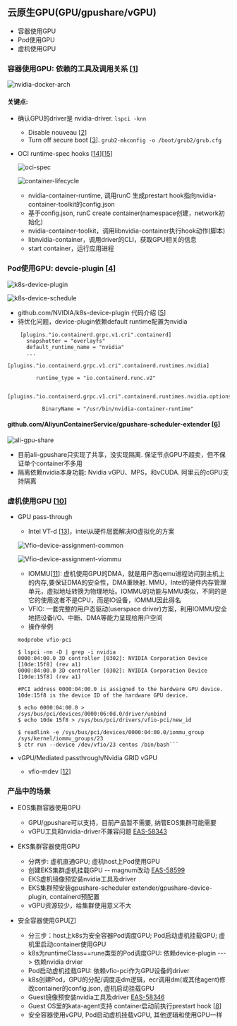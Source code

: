 ## 云原生GPU(GPU/gpushare/vGPU)

- 容器使用GPU
- Pod使用GPU
- 虚机使用GPU


### 容器使用GPU: 依赖的工具及调用关系 [[1]]

![nvidia-docker-arch](pics/nvidia-docker-arch.png) 

#### 关键点:

- 确认GPU的driver是 nvidia-driver.  ```lspci -knn```
  * Disable nouveau [[2]]
  * Turn off secure boot [[3]].  ```grub2-mkconfig -o /boot/grub2/grub.cfg``` 


- OCI runtime-spec hooks [[14]][[15]]

  ![oci-spec](pics/oci-spec.png)
  
  ![container-lifecycle](pics/container-lifecycle.png)
   
  * nvidia-container-runtime, 调用runC 生成prestart hook指向nvidia-container-toolkit的config.json
  * 基于config.json, runC create container(namespace创建，network初始化) 
  * nvidia-container-toolkit，调用libnvidia-container执行hook动作(脚本)
  * libnvidia-container，调用driver的CLI，获取GPU相关的信息
  * start container，运行应用进程


### Pod使用GPU: devcie-plugin [[4]]

![k8s-device-plugin](pics/k8s-device-plugin.jpg) 

![k8s-device-schedule](pics/k8s-device-schedule.jpg) 

- github.com/NVIDIA/k8s-device-plugin 代码介绍 [[5]]
- 待优化问题，device-plugin依赖default runtime配置为nvidia
```$xslt
    [plugins."io.containerd.grpc.v1.cri".containerd]
      snapshotter = "overlayfs"
      default_runtime_name = "nvidia"
      ...
        [plugins."io.containerd.grpc.v1.cri".containerd.runtimes.nvidia]

         runtime_type = "io.containerd.runc.v2"

         [plugins."io.containerd.grpc.v1.cri".containerd.runtimes.nvidia.options]

           BinaryName = "/usr/bin/nvidia-container-runtime"
```


#### github.com/AliyunContainerService/gpushare-scheduler-extender [[6]]

![ali-gpu-share](pics/ali-gpu-share.jpg) 

- 目前ali-gpushare只实现了共享，没实现隔离. 保证节点GPU不超卖，但不保证单个container不多用
- 隔离依赖nvidia本身功能: Nvidia vGPU、MPS，和vCUDA. 阿里云的cGPU支持隔离


### 虚机使用GPU [[10]]

- GPU pass-through
  * Intel VT-d [[13]]，intel从硬件层面解决IO虚拟化的方案
  
  ![Vfio-device-assignment-common](pics/Vfio-device-assignment-common.png)
  
  ![Vfio-device-assignment-viommu](pics/Vfio-device-assignment-viommu.png) 
  
  * IOMMU[[11]]: 虚机使用GPU的DMA，就是用户态qemu进程访问到主机上的内存,要保证DMA的安全性，DMA重映射.
    MMU，Intel的硬件内存管理单元，虚拟地址转换为物理地址。IOMMU的功能与MMU类似，不同的是它的使用这者不是CPU，而是IO设备，IOMMU因此得名
  * VFIO: 一套完整的用户态驱动(userspace driver)方案，利用IOMMU安全地把设备I/O、中断、DMA等能力呈现给用户空间
  * 操作举例
  ```$xslt
  modprobe vfio-pci
  
  $ lspci -nn -D | grep -i nvidia
  0000:04:00.0 3D controller [0302]: NVIDIA Corporation Device [10de:15f8] (rev a1)
  0000:84:00.0 3D controller [0302]: NVIDIA Corporation Device [10de:15f8] (rev a1)
  
  #PCI address 0000:04:00.0 is assigned to the hardware GPU device. 10de:15f8 is the device ID of the hardware GPU device.

  $ echo 0000:04:00.0 > /sys/bus/pci/devices/0000:06:0d.0/driver/unbind
  $ echo 10de 15f8 > /sys/bus/pci/drivers/vfio-pci/new_id
  
  $ readlink -e /sys/bus/pci/devices/0000:04:00.0/iommu_group
  /sys/kernel/iommu_groups/23
  $ ctr run --device /dev/vfio/23 centos /bin/bash```
  ```
  
- vGPU/Mediated passthrough/Nvidia GRID vGPU
  * vfio-mdev [[12]]


### 产品中的场景

- EOS集群容器使用GPU
  * GPU/gpushare可以支持，目前产品暂不需要, 纳管EOS集群可能需要
  * vGPU工具和nvidia-driver不兼容问题 [EAS-58343](https://easystack.atlassian.net/browse/EAS-58343)


- EKS集群容器使用GPU
  * 分两步: 虚机直通GPU; 虚机host上Pod使用GPU
  * 创建EKS集群虚机挂载GPU -- magnum改动 [EAS-58599](https://easystack.atlassian.net/browse/EAS-58599)
  * EKS虚机镜像预安装nvidia工具及driver
  * EKS集群预安装gpushare-scheduler extender/gpushare-device-plugin, containerd预配置
  * vGPU资源较少，给集群使用意义不大


- 安全容器使用GPU[[7]]
  * 分三步：host上k8s为安全容器Pod调度GPU; Pod启动虚机挂载GPU; 虚机里启动container使用GPU
  * k8s为runtimeClass==rune类型的Pod调度GPU: 依赖device-plugin ---> 依赖nvidia drvier
  * Pod启动虚机挂载GPU: 依赖vfio-pci作为GPU设备的driver
  * k8s创建Pod，GPU的分配/调度走dm逻辑，ecr调用dm(或其他agent)修改container的config.json, 虚机启动挂载GPU
  * Guest镜像预安装nvidia工具及driver [EAS-58346](https://easystack.atlassian.net/browse/EAS-58346)
  * Guest OS里的kata-agent支持 container启动前执行prestart hook [[8]]
  * 安全容器使用vGPU, Pod启动虚机挂载vGPU, 其他逻辑和使用GPU一样



[1]: https://docs.nvidia.com/datacenter/cloud-native/container-toolkit/arch-overview.html
[2]: https://docs.nvidia.com/cuda/cuda-installation-guide-linux/index.html#runfile-nouveau
[3]: https://forums.fedoraforum.org/showthread.php?317947-NVIDIA-driver-fails-to
[4]: https://www.alibabacloud.com/blog/getting-started-with-kubernetes-|-gpu-management-and-device-plugin-implementation_596306
[5]: https://my.oschina.net/jxcdwangtao/blog/1793656
[6]: https://github.com/AliyunContainerService/gpushare-scheduler-extender
[7]: https://github.com/kata-containers/documentation/blob/master/use-cases/Nvidia-GPU-passthrough-and-Kata.md#nvidia-gpu-pass-through-mode-with-kata-containers
[8]: https://github.com/kata-containers/agent/pull/365
[10]: https://juniorprincewang.github.io/2018/06/18/%E7%A1%AC%E4%BB%B6%E6%94%AF%E6%8C%81%E7%9A%84GPU%E8%99%9A%E6%8B%9F%E5%8C%96%E6%8A%80%E6%9C%AF/
[11]: https://www.codenong.com/cs106179145/
[12]: https://developer.aliyun.com/article/599189
[13]: https://wiki.qemu.org/Features/VT-d
[14]: https://github.com/opencontainers/runtime-spec/blob/master/config.md#posix-platform-hooks
[15]: https://www.alibabacloud.com/blog/open-container-initiative-oci-specifications_594397
